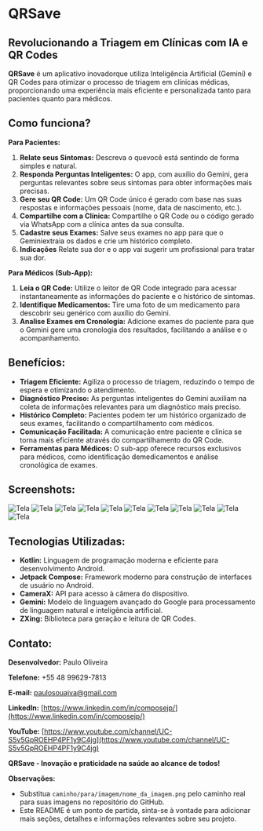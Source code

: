 # QRSave 
## Revolucionando a Triagem em Clínicas com IA e QR Codes

**QRSave** é um aplicativo inovadorque utiliza Inteligência Artificial (Gemini) e QR Codes para otimizar o processo de triagem em clínicas médicas, proporcionando uma experiência mais eficiente e personalizada tanto para pacientes quanto para médicos.

## Como funciona?

**Para Pacientes:**

1. **Relate seus Sintomas:** Descreva o quevocê está sentindo de forma simples e natural.
2. **Responda Perguntas Inteligentes:** O app, com auxílio do Gemini, gera perguntas relevantes sobre seus sintomas para obter informações mais precisas.
3. **Gere seu QR Code:** Um QR Code único é gerado com base nas suas respostas e informações pessoais (nome, data de nascimento, etc.).
4. **Compartilhe com a Clínica:** Compartilhe o QR Code ou o código gerado via WhatsApp com a clínica antes da sua consulta.
5. **Cadastre seus Exames:** Salve seus exames no app para que o Geminiextraia os dados e crie um histórico completo.
6. **Indicações** Relate sua dor e o app vai sugerir um profissional para tratar sua dor.

**Para Médicos (Sub-App):**

1. **Leia o QR Code:** Utilize o leitor de QR Code integrado para acessar instantaneamente as informações do paciente e o histórico de sintomas.
2. **Identifique Medicamentos:** Tire uma foto de um medicamento para descobrir seu genérico com auxílio do Gemini.
3. **Analise Exames em Cronologia:** Adicione exames do paciente para que o Gemini gere uma cronologia dos resultados, facilitando a análise e o acompanhamento.

## Benefícios:

* **Triagem Eficiente:** Agiliza o processo de triagem, reduzindo o tempo de espera e otimizando o atendimento.
* **Diagnóstico Preciso:** As perguntas inteligentes do Gemini auxiliam na coleta de informações relevantes para um diagnóstico mais preciso.
* **Histórico Completo:** Pacientes podem ter um histórico organizado de seus exames, facilitando o compartilhamento com médicos.
* **Comunicação Facilitada:** A comunicação entre paciente e clínica se torna mais eficiente através do compartilhamento do QR Code.
* **Ferramentas para Médicos:** O sub-app oferece recursos exclusivos para médicos, como identificação demedicamentos e análise cronológica de exames.

## Screenshots:


![Tela](app/src/main/res/images/page1.png)
![Tela](app/src/main/res/images/page2.png)
![Tela](app/src/main/res/images/page3.png)
![Tela](app/src/main/res/images/page4.png)
![Tela](app/src/main/res/images/page4-1.png)
![Tela](app/src/main/res/images/page4-2.png)
![Tela](app/src/main/res/images/page7.png)
![Tela](app/src/main/res/images/page8.png)
![Tela](app/src/main/res/images/page9.png)
![Tela](app/src/main/res/images/page10.png)
![Tela](app/src/main/res/images/page11.png)


## Tecnologias Utilizadas:

* **Kotlin:** Linguagem de programação moderna e eficiente para desenvolvimento Android.
* **Jetpack Compose:** Framework moderno para construção de interfaces de usuário no Android.
* **CameraX:** API para acesso à câmera do dispositivo.
* **Gemini:** Modelo de linguagem avançado do Google para processamento de linguagem natural e inteligência artificial.
* **ZXing:** Biblioteca para geração e leitura de QR Codes.

## Contato:

**Desenvolvedor:** Paulo Oliveira

**Telefone:** +55 48 99629-7813

**E-mail:** paulosouajva@gmail.com

**LinkedIn:** [https://www.linkedin.com/in/composejp/](https://www.linkedin.com/in/composejp/)

**YouTube:** [https://www.youtube.com/channel/UC-S5v5GpROEHP4PF1y9C4jg](https://www.youtube.com/channel/UC-S5v5GpROEHP4PF1y9C4jg)

**QRSave - Inovação e praticidade na saúde ao alcance de todos!**

**Observações:**

* Substitua `caminho/para/imagem/nome_da_imagem.png` pelo caminho real para suas imagens no repositório do GitHub.
* Este README é um ponto de partida, sinta-se à vontade para adicionar mais seções, detalhes e informações relevantes sobre seu projeto.
